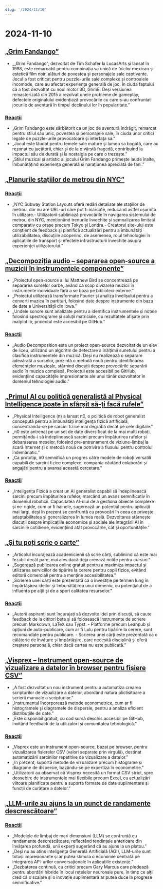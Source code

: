 ```yaml
---
slug: '/2024/11/10'
---
```


# 2024-11-10

## [„Grim Fandango”](https://www.filfre.net/2024/11/grim-fandango/)

- „„Grim Fandango”, dezvoltat de Tim Schafer la LucasArts și lansat în 1998, este remarcabil pentru combinația sa unică de folclor mexican și estetică film noir, alături de povestea și personajele sale captivante. Jocul a fost criticat pentru puzzle-urile sale complexe și controalele incomode, care au afectat experiența generală de joc, în ciuda faptului că a fost dezvoltat cu noul motor 3D, GrimE. Deși versiunea remasterizată din 2015 a rezolvat unele probleme de gameplay, defectele originalului evidențiază provocările cu care s-au confruntat jocurile de aventură în timpul declinului lor în popularitate.”

### [Reacții](https://news.ycombinator.com/item?id=42097261)

- „Grim Fandango este sărbătorit ca un joc de aventură îndrăgit, remarcat pentru stilul său unic, povestea și personajele sale, în ciuda unor critici legate de puzzle-urile provocatoare și interfața sa.”
- „Jocul este lăudat pentru temele sale mature și lumea sa bogată, care au rezonat cu jucătorii, chiar și de la o vârstă fragedă, contribuind la impactul său de durată și la nostalgia pe care o trezește.”
- „Stilul muzical și artistic al jocului Grim Fandango primește laude înalte, îmbunătățind experiența generală și narațiunea apreciată de fani.”

## [„Planurile stațiilor de metrou din NYC”](http://www.projectsubwaynyc.com/gallery)

### [Reacții](https://news.ycombinator.com/item?id=42096717)

- „NYC Subway Station Layouts oferă redări detaliate ale stațiilor de metrou, dar nu are URL-uri care pot fi marcate, reducând astfel ușurința în utilizare.- Utilizatorii subliniază provocările în navigarea sistemului de metrou din NYC, menționând trenurile învechite și semnalizarea limitată comparativ cu orașe precum Tokyo și Londra.- Creatorul site-ului este conștient de feedback și planifică actualizări pentru a îmbunătăți utilizabilitatea, discuțiile acoperind, de asemenea, rolul tehnologiei în aplicațiile de transport și efectele infrastructurii învechite asupra experienței utilizatorului.”

## [„Decompoziția audio – separarea open-source a muzicii în instrumentele componente”](https://matthew-bird.com/blogs/Audio-Decomposition.html)

- „Proiectul open-source al lui Matthew Bird se concentrează pe separarea surselor oarbe, având ca scop divizarea muzicii în instrumente individuale fără a se baza pe biblioteci externe.”
- „Proiectul utilizează transformate Fourier și analiza învelișului pentru a converti muzica în partituri, folosind date despre instrumente din baza de date a Universității din Iowa.”
- „Undele sonore sunt analizate pentru a identifica instrumentele și notele folosind spectrograme și soluții matriciale, cu rezultatele afișate prin matplotlib; proiectul este accesibil pe GitHub.”

### [Reacții](https://news.ycombinator.com/item?id=42098491)

- „Audio Decomposition este un proiect open-source dezvoltat de un elev de liceu, utilizând un algoritm de detectare a înălțimii sunetului pentru a clasifica instrumentele din muzică. Deși nu realizează o separare adevărată a surselor, prezintă o metodă nouă pentru identificarea elementelor muzicale, stârnind discuții despre provocările separării audio în muzica complexă. Proiectul este accesibil pe GitHub, evidențiind capacitățile impresionante ale unui tânăr dezvoltator în domeniul tehnologiei audio.”

## [„Primul AI cu politică generalistă al Physical Intelligence poate în sfârșit să-ți facă rufele”](https://www.physicalintelligence.company/blog/pi0)

- „Physical Intelligence (π) a lansat π0, o politică de robot generalist concepută pentru a îmbunătăți inteligența fizică artificială, concentrându-se pe sarcini fizice mai degrabă decât pe cele digitale.”
- „π0 este antrenat pe un set de date diversificat de la mai mulți roboți, permițându-i să îndeplinească sarcini precum împăturirea rufelor și debarasarea meselor, folosind pre-antrenament de viziune-limbaj la scară Internet și o metodă nouă de potrivire a fluxului pentru controlul îndemânatic.”
- „Ca prototip, π0 semnifică un progres către modele de roboți versatili capabili de sarcini fizice complexe, compania căutând colaborări și angajări pentru a avansa această cercetare.”

### [Reacții](https://news.ycombinator.com/item?id=42098236)

- „Inteligența Fizică a creat un AI generalist capabil să îndeplinească sarcini precum împăturirea rufelor, marcând un avans semnificativ în domeniul roboticii. Capacitatea AI-ului de a gestiona obiecte complexe și ne-rigide, cum ar fi hainele, sugerează un potențial pentru aplicații mai largi, deși în prezent se confruntă cu provocări în ceea ce privește adaptabilitatea și generalizarea în lumea reală. Dezvoltarea stârnește discuții despre implicațiile economice și sociale ale integrării AI în sarcinile cotidiene, evidențiind atât provocările, cât și oportunitățile.”

## [„Și tu poți scrie o carte”](https://parentheticallyspeaking.org/articles/write-a-book/)

- „Articolul încurajează academicienii să scrie cărți, subliniind că este mai fezabil decât pare, mai ales dacă deja creează notițe pentru cursuri.”
- „Sugerează publicarea online gratuit pentru a maximiza impactul și utilizarea serviciilor de tipărire la cerere pentru copii fizice, evitând editorii comerciali pentru a menține accesibilitatea.”
- „Scrierea unei cărți este prezentată ca o investiție pe termen lung în împărtășirea ideilor și îmbunătățirea unui domeniu, cu potențialul de a influența pe alții și de a spori calitatea resurselor.”

### [Reacții](https://news.ycombinator.com/item?id=42096915)

- „Autorii aspiranți sunt încurajați să dezvolte idei prin discuții, să caute feedback de la cititori beta și să folosească instrumente de scriere precum Markdown, LaTeX sau Typst. - Platforme precum Leanpub și opțiuni de auto-publicare, cum ar fi Lulu pentru tipărire la cerere, sunt recomandate pentru publicare. - Scrierea unei cărți este prezentată ca o călătorie de învățare și împărtășire, care necesită disciplină și oferă creștere personală, chiar dacă cartea nu este publicată.”

## [„Visprex – Instrument open-source de vizualizare a datelor în browser pentru fișiere CSV”](https://docs.visprex.com/)

- „A fost dezvoltat un nou instrument pentru a automatiza crearea scripturilor de vizualizare a datelor, abordând natura plictisitoare a scrierii manuale a scripturilor.”
- „Instrumentul încorporează metode econometrice, cum ar fi histogramele și diagramele de dispersie, pentru a analiza eficient distribuțiile de date.”
- „Este disponibil gratuit, cu cod sursă deschis accesibil pe GitHub, invitând feedback de la utilizatori și comunitatea tehnologică.”

### [Reacții](https://news.ycombinator.com/item?id=42096837)

- „Visprex este un instrument open-source, bazat pe browser, pentru vizualizarea fișierelor CSV (valori separate prin virgulă), destinat automatizării sarcinilor repetitive de vizualizare a datelor.”
- „În prezent, suportă metode de vizualizare precum histograme și diagrame de dispersie, bazându-se pe expertiza în econometrie.”
- „Utilizatorii au observat că Visprex necesită un format CSV strict, spre deosebire de instrumentele mai flexibile precum Excel, cu actualizări viitoare planificate pentru a suporta formate de date suplimentare și funcții de curățare a datelor.”

## [„LLM-urile au ajuns la un punct de randamente descrescătoare”](https://garymarcus.substack.com/p/confirmed-llms-have-indeed-reached)

### [Reacții](https://news.ycombinator.com/item?id=42097774)

- „Modelele de limbaj de mari dimensiuni (LLM) se confruntă cu randamente descrescătoare, reflectând tendințele anterioare din învățarea profundă, unii experți sugerând că au ajuns la un platou.”
- „Deși nu au atins Inteligența Generală Artificială (AGI), LLM-urile sunt totuși impresionante și ar putea stimula o economie centrată pe integrarea API-urilor conversaționale în aplicațiile existente.”
- „Dezbaterea continuă, cu critici precum Gary Marcus care pledează pentru abordări hibride în locul rețelelor neuronale pure, în timp ce alții cred că o scalare și o inovație suplimentară ar putea duce la progrese semnificative.”

<head>
  <meta property="og:title" content="„Grim Fandango”" />
  <meta property="og:type" content="website" />
  <meta property="og:image" content="https://og.cho.sh/api/og/?title=%E2%80%9EGrim%20Fandango%E2%80%9D&subheading=duminic%C4%83%2C%2010%20noiembrie%202024%3A%20Rezumat%20Hacker%20News" />
</head>
